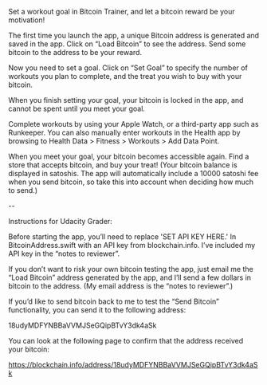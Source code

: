 Set a workout goal in Bitcoin Trainer, and let a bitcoin reward be your motivation!

The first time you launch the app, a unique Bitcoin address is generated and saved in the app. Click on “Load Bitcoin” to see the address. Send some bitcoin to the address to be your reward.

Now you need to set a goal. Click on “Set Goal” to specify the number of workouts you plan to complete, and the treat you wish to buy with your bitcoin.

When you finish setting your goal, your bitcoin is locked in the app, and cannot be spent until you meet your goal.

Complete workouts by using your Apple Watch, or a third-party app such as Runkeeper. You can also manually enter workouts in the Health app by browsing to Health Data > Fitness > Workouts > Add Data Point.

When you meet your goal, your bitcoin becomes accessible again. Find a store that accepts bitcoin, and buy your treat! (Your bitcoin balance is displayed in satoshis. The app will automatically include a 10000 satoshi fee when you send bitcoin, so take this into account when deciding how much to send.)

--

Instructions for Udacity Grader:

Before starting the app, you’ll need to replace 'SET API KEY HERE.' In BitcoinAddress.swift with an API key from blockchain.info. I’ve included my API key in the “notes to reviewer”.

If you don’t want to risk your own bitcoin testing the app, just email me the “Load Bitcoin” address generated by the app, and I’ll send a few dollars in bitcoin to the address. (My email address is the “notes to reviewer”.)

If you’d like to send bitcoin back to me to test the “Send Bitcoin” functionality, you can send it to the following address:

18udyMDFYNBBaVVMJSeGQipBTvY3dk4aSk

You can look at the following page to confirm that the address received your bitcoin:

https://blockchain.info/address/18udyMDFYNBBaVVMJSeGQipBTvY3dk4aSk